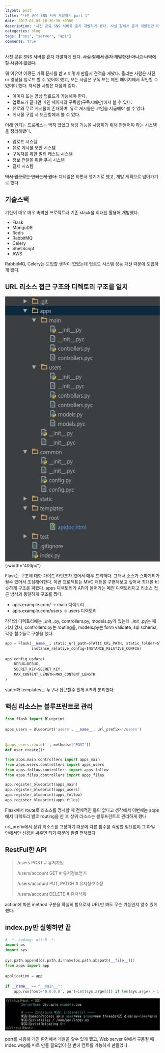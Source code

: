 ```yaml
---
layout: post
title: "사진 공유 SNS 서버 개발하기 part 1"
date: 2017-01-05 16:30:30 +0900
description: "사진 공유 SNS 서버를 혼자 개발하게 됐다. 사실 잘해서 혼자 개발한건 아니고 나밖에 할 사람이 없었다."
categories: blog
tags: ["sns", "server", "api"]
comments: true
---
```


사진 공유 SNS 서버를 혼자 개발하게 됐다. ~~사실 잘해서 혼자 개발한건 아니고 나밖에 할 사람이 없었다.~~

뭐 이유야 어쨌든 기획 문서를 받고 어떻게 만들지 견적을 재봤다. 올리는 사람은 사진 or 영상을 업로드 할 수 있어야 했고, 보는 사람은 구독 또는 메인 페이지에서 확인할 수 있어야 했다. 자세한 사항은 다음과 같다.

- 이미지 또는 영상 업로드가 가능해야 한다.
- 업로드가 끝나면 메인 페이지와 구독함(구독시에만)에서 볼 수 있다.
- 유로와 무료 게시물이 존재하며, 유로 게시물은 코인을 지급해야 볼 수 있다.
- 게시물 구입 시 보관함에서 볼 수 있다.

이해 안되는 프로세스는 딱히 없었고 해당 기능을 사용하기 위해 만들어야 하는 시스템을 정리해봤다.

- 업로드 시스템
- 유로 게시물 보안 시스템
- 구독자를 위한 멀티 캐스트 시스템
- 정보 전달을 위한 푸시 시스템
- 결제 시스템

~~역시 입으로는 안되는게 없다.~~ 디테일은 하면서 챙기기로 했고, 개발 계획으로 넘어가기로 했다.

## 기술스택

기한이 매우 매우 촉박한 프로젝트라 기존 stack을 최대한 활용해 개발했다.

- Flask
- MongoDB
- Redis
- RabbitMQ
- Celery
- ShellScript
- AWS

RabbitMQ, Celery는 도입할 생각이 없었는데 업로드 시스템 성능 개선 때문에 도입하게 됐다.

## URL 리소스 접근 구조와 디렉토리 구조를 일치

![implement-sns-server-for-sharing-photo-part-1-01](/assets/images/implement-sns-server-for-sharing-photo-part-1-01.jpg){:width="400px"}

Flask는 구조에 대한 가이드 라인조차 없어서 매우 프리하다. 그래서 소스가 스파게티가 될수 있어서 조심해야한다. 이번 프로젝트는 MVC 패턴을 구현해보고 싶어서 최대한 비슷하게 구조를 짜봤다. apps 디렉토리가 API가 들어가는 메인 디렉토리이고 리소스 접근 방식과 동일하게 구조를 짰다.

- apis.example.com/ -> main 디렉토리
- apis.example.com/users -> users 디렉토리

각각의 디렉토리에는 \__init__.py, controllers.py, models.py가 있는데 \__init__.py는 패키지 명시, controllers.py는 routing을, models.py는 form validate, sql schema, 각종 함수들로 구성을 했다.

```py
app = Flask(__name__, static_url_path=STATIC_URL_PATH, static_folder=STATIC_FOLDER, template_folder=TEMPLATE_FOLDER,
            instance_relative_config=INSTANCE_RELATIVE_CONFIG)

app.config.update(
    DEBUG=DEBUG,
    SECRET_KEY=SECRET_KEY,
    MAX_CONTENT_LENGTH=MAX_CONTENT_LENGTH
)
```

static과 templates는 누구나 접근할수 있게 API와 분리했다.

## 핵심 리소스는 블루프린트로 관리

```py
from flask import Blueprint

apps_users = Blueprint('users', __name__, url_prefix='/users')


@apps_users.route('', methods=['POST'])
def user_create():
```

```py
from apps.main.controllers import apps_main
from apps.users.controllers import apps_users
from apps.follow.controllers import apps_follow
from apps.files.controllers import apps_files
```

```py
app.register_blueprint(apps_main)
app.register_blueprint(apps_users)
app.register_blueprint(apps_follow)
app.register_blueprint(apps_files)
```

Flask에서 route로 리소스를 명시할 때 전체적인 틀이 없다고 생각해서 이번에는 apps에서 디렉토리 별로 routing을 한 후 상위 리소스는 블루프린트로 관리하게 했다

url_prefix에서 상위 리소스를 고정하기 때문에 다른 함수를 걱정할 필요없이 그 파일 안에서만 신경을 써주면 되기 때문에 한결 편해졌다.

## RestFul한 API

> /users POST  # 유저가입
>
> /users/account GET  # 유저정보얻기
>
> /users/account PUT, PATCH  # 유저정보수정
>
> /users/account DELETE  # 유저삭제

action에 따른 method 구분을 확실히 함으로서 URL만 봐도 무슨 기능인지 알수 있게 했다.

## index.py만 실행하면 끝

```py
# -*- coding: utf-8 -*-
import os
import sys

sys.path.append(os.path.dirname(os.path.abspath(__file__)))
from apps import app

application = app

if __name__ == "__main__":
    app.run(host='0.0.0.0', port=int(sys.argv[1]) if len(sys.argv) > 1 else 7777, debug=True)
```

![implement-sns-server-for-sharing-photo-part-1-02](/assets/images/implement-sns-server-for-sharing-photo-part-1-02.jpg)

port를 사용해 개인 환경에서 개발을 할수 있게 했고, Web server 위에서 구동될 때 index.wsgi를 따로 만들 필요없이 한 번에 컨트롤 가능하게 만들었다.

